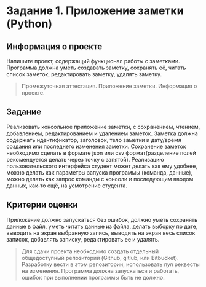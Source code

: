 # Задание 1. Приложение заметки (Python)
## __Информация о проекте__ 
Напишите проект, содержащий функционал работы с заметками.
Программа должна уметь создавать заметку, сохранять её, читать список заметок, редактировать заметку, удалять заметку.


>Промежуточная аттестация. Приложение заметки. Информация о проекте.


## __Задание__
Реализовать консольное приложение заметки, с сохранением, чтением,
добавлением, редактированием и удалением заметок. 
Заметка должна содержать идентификатор, заголовок, тело заметки и дату/время создания или последнего изменения заметки. 
Сохранение заметок необходимо сделать в формате json или csv формат(разделение полей рекомендуется делать через точку с запятой). Реализацию пользовательского интерфейса студент может
делать как ему удобнее, можно делать как параметры запуска программы
(команда, данные), можно делать как запрос команды с консоли и
последующим вводом данных, как-то ещё, на усмотрение студента.


## __Критерии оценки__
Приложение должно запускаться без ошибок, должно уметь сохранять данные
в файл, уметь читать данные из файла, делать выборку по дате, выводить на
экран выбранную запись, выводить на экран весь список записок, добавлять
записку, редактировать ее и удалять.


>Для сдачи проекта необходимо создать отдельный общедоступный
репозиторий (Github, gitlub, или Bitbucket). Разработку вести в этом
репозитории, использовать пул реквесты на изменения. Программа должна
запускаться и работать, ошибок при выполнении программы быть не должно.
